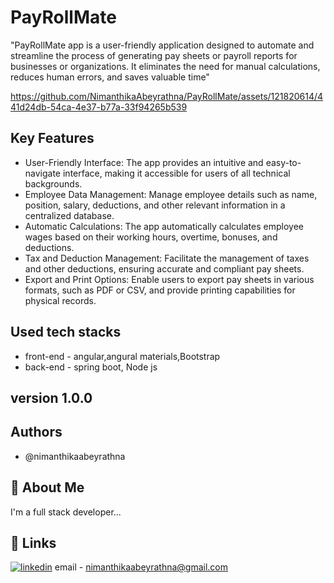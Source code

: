 # PayRollMate

"PayRollMate app is a user-friendly application designed to automate and streamline the process of generating pay sheets or payroll reports for businesses or organizations. It eliminates the need for manual calculations, reduces human errors, and saves valuable time"

https://github.com/NimanthikaAbeyrathna/PayRollMate/assets/121820614/441d24db-54ca-4e37-b77a-33f94265b539

## Key Features

- User-Friendly Interface: The app provides an intuitive and easy-to-navigate interface, making it accessible for users of all technical backgrounds.
- Employee Data Management: Manage employee details such as name, position, salary, deductions, and other relevant information in a centralized database.
- Automatic Calculations: The app automatically calculates employee wages based on their working hours, overtime, bonuses, and deductions.
- Tax and Deduction Management: Facilitate the management of taxes and other deductions, ensuring accurate and compliant pay sheets.
- Export and Print Options: Enable users to export pay sheets in various formats, such as PDF or CSV, and provide printing capabilities for physical records.

## Used tech stacks

- front-end - angular,angural materials,Bootstrap
- back-end - spring boot, Node js


## version 1.0.0

## Authors

- @nimanthikaabeyrathna


## 🚀 About Me
I'm a full stack developer...


## 🔗 Links

[![linkedin](https://img.shields.io/badge/linkedin-0A66C2?style=for-the-badge&logo=linkedin&logoColor=white)](https://www.linkedin.com/in/nimanthika-abeyrathna-b27b48184/)
email - nimanthikaabeyrathna@gmail.com

